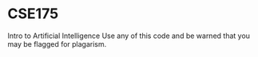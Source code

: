 # CSE175
Intro to Artificial Intelligence
Use any of this code and be warned that you may be flagged for plagarism.
